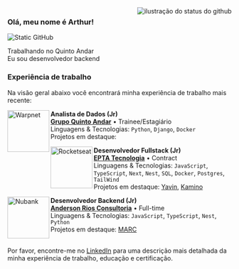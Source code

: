 <img align='right' src="https://github-readme-stats.vercel.app/api?username=Arthur5272&show_icons=true&title_color=3B5DE8&text_color=E0E6FF&icon_color=3B5DE8&bg_color=161829&cache_seconds=1300" alt="ilustração do status do github">

### Olá, meu nome é Arthur!

<img src="https://img.shields.io/static/v1?label=Overview&message=Arthur5272&color=3B5DE8&style=for-the-badge&logo=GitHub" alt="Static GitHub">

<p>Trabalhando no Quinto Andar<br/> Eu sou desenvolvedor backend</p>

### Experiência de trabalho

Na visão geral abaixo você encontrará minha experiência de trabalho mais recente:

[<img align="left" height="94px" width="94px" alt="Warpnet" src="https://media.licdn.com/dms/image/v2/C4D0BAQHUCtTCGeeAxQ/company-logo_200_200/company-logo_200_200/0/1655840826254/quintoandar_com_br_logo?e=1756944000&v=beta&t=eEs5dNoEiEI8y5Em54T7ca879dOwxvRR7rb5A8Wi5bs"/>](https://grupoquintoandar.com/pt)

**Analista de Dados (Jr)** \
[**Grupo Quinto Andar**](https://grupoquintoandar.com/pt/) • Trainee/Estagiário \
Linguagens & Tecnologias: `Python`, `Django`, `Docker`\
Projetos em destaque:
<br/>

[<img align="left" height="94px" width="94px" alt="Rocketseat" src="https://media.licdn.com/dms/image/v2/C4D0BAQHhRFOoqPLjKw/company-logo_100_100/company-logo_100_100/0/1675176469147?e=1756944000&v=beta&t=ojPd40XZIROl52whHHdMX66UrYsTT1Ot2WlVCCChruY"/>](https://eptasoftwares.com.br/v7/)

**Desenvolvedor Fullstack (Jr)** \
[**EPTA Tecnologia**](https://eptasoftwares.com.br/v7/) • Contract \
Linguagens & Tecnologias: `JavaScript`, `TypeScript`, `Next`, `Nest`, `SQL`, `Docker`, `Postgres`, `TailWind`\
Projetos em destaque: [Yavin](https://eptasoftwares.com.br/v7/yavin.html), [Kamino](https://eptasoftwares.com.br/v7/kamino.html)
<br/>

[<img align="left" height="94px" width="94px" alt="Nubank" src="https://media.licdn.com/dms/image/v2/D4D0BAQGqos08qGMCyA/company-logo_100_100/company-logo_100_100/0/1708431390644/andersonriosconsultoria_logo?e=1756944000&v=beta&t=wq4UoDqJntcpxeUM5czk2-uau93pmY5E6bK8ZgrzelM"/>](https://www.linkedin.com/company/andersonriosconsultoria/posts/?feedView=all)

**Desenvolvedor Backend (Jr)** \
[**Anderson Rios Consultoria**](https://www.linkedin.com/company/andersonriosconsultoria/posts/?feedView=all) • Full-time \
Linguagens & Tecnologias: `JavaScript`, `TypeScript`, `Nest`, `Python` \
Projetos em destaque: [MARC]()
<br/>
<br/>

Por favor, encontre-me no [LinkedIn](https://www.linkedin.com/in/arthur-henrique-silva-bento-5914b4328/) para uma descrição mais detalhada da minha experiência de trabalho, educação e certificação.
